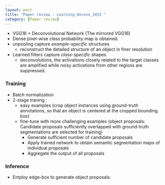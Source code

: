 ```yaml
---
layout: post
title: "Paper review : Learning Deconv_2015 "
category: [Paper review]
---
```


* VGG16 + Deconvolutional Network (The mirrored VGG16)
* Dense pixel-wise class probability map is obtained.
* unpooling capture *example-specific* structures
  * reconstruct the detailed structure of an object in finer resolution
* Learned filters capture *class-specific* shapes
  * deconvolutions, the activations closely related to the target classes are amplified while noisy activations from other regions are suppressed.

### Training
* Batch normalization
* 2-stage traning :
  * easy examples (crop object instances using ground-truth annotations, so that an object is centered at the cropped bounding box)
  * fine-tune with more challenging examples (object proposals: Candidate proposals sufficiently overlapped with ground-truth segmentations are selected for training)
    * Generate sufficient number of candidate proposals
    * Apply trained network to obtain semantic segmentation maps of individual proposals
    * Aggregate the output of all proposals

### Inference
* Employ edge-box to generate object proposals.
